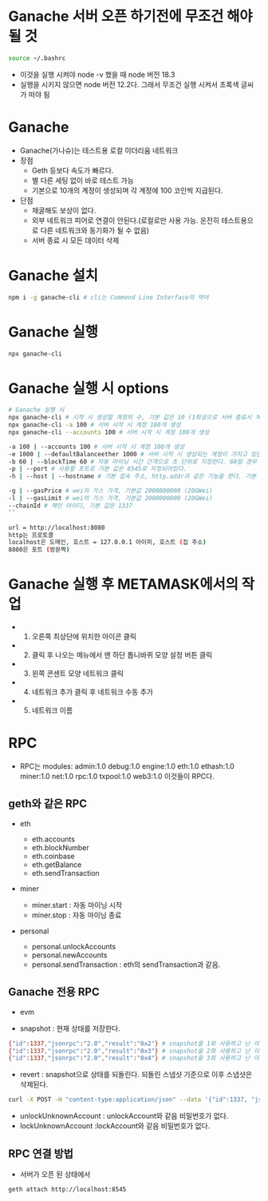 # Ganache 서버 오픈 하기전에 무조건 해야 될 것

```sh
source ~/.bashrc
```

- 이것을 실행 시켜야 node -v 했을 때 node 버전 18.3
- 실행을 시키지 않으면 node 버전 12.2다. 그래서 무조건 실행 시켜서 초록색 글씨가 떠야 됨

# Ganache

- Ganache(가나슈)는 테스트용 로컬 이더리움 네트워크
- 장점
  - Geth 등보다 속도가 빠르다.
  - 별 다른 세팅 없이 바로 테스트 가능
  - 기본으로 10개의 계정이 생성되며 각 계정에 100 코인씩 지급된다.
- 단점
  - 채굴해도 보상이 없다.
  - 외부 네트워크 피어로 연결이 안된다.(로컬로만 사용 가능. 온전히 테스트용으로 다른 네트워크와 동기화가 될 수 없음)
  - 서버 종료 시 모든 데이터 삭제

# Ganache 설치

```sh
npm i -g ganache-cli # cli는 Commend Line Interface의 약어
```

# Ganache 실행

```sh
npx ganache-cli
```

# Ganache 실행 시 options

```sh
# Ganache 실행 시
npx ganache-cli # 시작 시 생성할 계정의 수, 기본 값은 10 (1회성으로 서버 종료시 계정이 다 날아감)
npx ganache-cli -a 100 # 서버 시작 시 계정 100개 생성
npx ganache-cli --accounts 100 # 서버 시작 시 계정 100개 생성
```

```sh
-a 100 | --accounts 100 # 서버 시작 시 계정 100개 생성
-e 1000 | --defaultBalanceether 1000 # 서버 시작 시 생성되는 계정이 가지고 있는 Ether의 수량으로 기본값은 100 Ether 지급
-b 60 | --blockTime 60 # 자동 마이닝 시간 간격으로 초 단위로 지정한다. 60일 경우 60초이다. 단 웬만해선 지정하지 않은 것이 좋다. 60초 마다 계속 마이닝을 하기 때문이다. 기본 값은 트랜잭션 발생 시 마이닝을 바로 진행한다.
-p | --port # 사용할 포트로 기본 값은 8545로 지정되어있다.
-h | --host | --hostname # 기본 접속 주소, http.addr과 같은 기능을 한다. 기본 값은 127.0.0.1

-g | --gasPrice # wei의 가스 가격, 기본값 2000000000 (20GWei)
-l | --gasLimit # wei의 가스 가격, 기본값 2000000000 (20GWei)
--chainId # 체인 아이디, 기본 값은 1337
``

url = http://localhost:8080
http는 프로토콜
localhost은 도메인, 호스트 = 127.0.0.1 아이피, 호스트 (집 주소)
8080은 포트 (방문짝)
```

# Ganache 실행 후 METAMASK에서의 작업

- 1. 오른쪽 최상단에 위치한 아이콘 클릭
- 2. 클릭 후 나오는 메뉴에서 맨 하단 톱니바퀴 모양 설정 버튼 클릭
- 3. 왼쪽 콘센트 모양 네트워크 클릭
- 4. 네트워크 추가 클릭 후 네트워크 수동 추가
- 5. 네트워크 이름

# RPC

- RPC는 modules: admin:1.0 debug:1.0 engine:1.0 eth:1.0 ethash:1.0 miner:1.0 net:1.0 rpc:1.0 txpool:1.0 web3:1.0 이것들이 RPC다.

## geth와 같은 RPC

- eth

  - eth.accounts
  - eth.blockNumber
  - eth.coinbase
  - eth.getBalance
  - eth.sendTransaction

- miner

  - miner.start : 자동 마이닝 시작
  - miner.stop : 자동 마이닝 종료

- personal

  - personal.unlockAccounts
  - personal.newAccounts
  - personal.sendTransaction : eth의 sendTransaction과 같음.

## Ganache 전용 RPC

- evm

- snapshot : 현재 상태를 저장한다.

```sh
{"id":1337,"jsonrpc":"2.0","result":"0x2"} # snapshot을 1회 사용하고 난 이후의 결과 값
{"id":1337,"jsonrpc":"2.0","result":"0x3"} # snapshot을 2회 사용하고 난 이후의 결과 값
{"id":1337,"jsonrpc":"2.0","result":"0x4"} # snapshot을 3회 사용하고 난 이후의 결과 값
```

- revert : snapshot으로 상태를 되돌린다. 되돌린 스냅샷 기준으로 이후 스냅샷은 삭제된다.

```sh
curl -X POST -H "content-type:application/json" --data '{"id":1337, "jsonrpc": "2.0", "method": "evm_revert", "params":["0x2"]}' http://localhost:8545 # snapshot을 1회 사용한 곳으로 되돌리고 1회 이후 2, 3회의 snapshot은 삭제 된다.

```

- unlockUnknownAccount : unlockAccount와 같음 비밀번호가 없다.
- lockUnknownAccount :lockAccount와 같음 비밀번호가 없다.

## RPC 연결 방법

- 서버가 오픈 된 상태에서

```sh
geth attach http://localhost:8545
```
